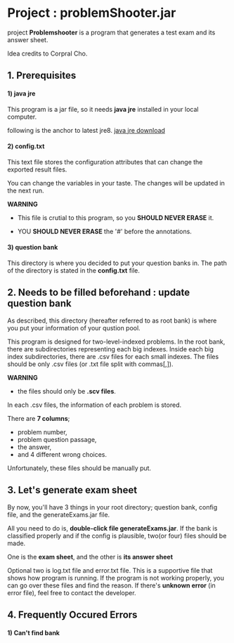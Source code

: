 # Project : problemShooter.jar
project **Problemshooter** is a program that generates a test exam and its answer sheet.

Idea credits to Corpral Cho.

## 1. Prerequisites
#### 1) java jre
This program is a jar file, so it needs **java jre** installed in your local computer.

following is the anchor to latest jre8.
[java jre download](https://www.oracle.com/kr/java/technologies/javase-jre8-downloads.html)

#### 2) config.txt
This text file stores the configuration attributes that can change the exported result files.

You can change the variables in your taste. The changes will be updated in the next run.

**WARNING**

* This file is crutial to this program, so you **SHOULD NEVER ERASE** it.

* YOU **SHOULD NEVER ERASE** the '#' before the annotations. 


#### 3) question bank
This directory is where you decided to put your question banks in. The path of the directory is stated in the **config.txt** file.

## 2. Needs to be filled beforehand : update question bank
As described, this directory (hereafter referred to as root bank) is where you put your information of your qustion pool.

This program is designed for two-level-indexed problems. In the root bank, there are subdirectories representing each big indexes. Inside each big index subdirectories, there are .csv files for each small indexes. The files should be only .csv files (or .txt file split with commas[,]). 

**WARNING**

* the files should only be **.scv files**.

In each .csv files, the information of each problem is stored. 

There are **7 columns**; 
- problem number, 
- problem question passage, 
- the answer, 
- and 4 different wrong choices.

Unfortunately, these files should be manually put.

## 3. Let's generate exam sheet
By now, you'll have 3 things in your root directory; question bank, config file, and the generateExams.jar file.

All you need to do is, **double-click file generateExams.jar**. 
If the bank is classified properly and if the config is plausible, two(or four) files should be made. 

One is the **exam sheet**, and the other is **its answer sheet**

Optional two is log.txt file and error.txt file. This is a supportive file that shows how program is running. If the program is not working properly, you can go over these files and find the reason. If there's **unknown error** (in error file), feel free to contact the developer.  

## 4. Frequently Occured Errors
#### 1) Can't find bank

